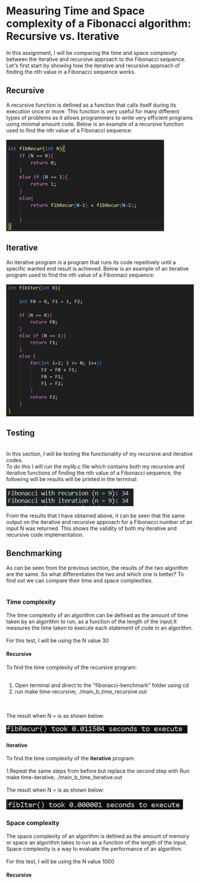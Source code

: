 # Measuring Time and Space complexity of a Fibonacci algorithm: Recursive vs. Iterative

In this assignment, I will be comparing the time and space complexity between the iterative and recursive approach to the Fibonacci sequence.
Let's first start by showing how the iterative and recursive approach of finding the nth value in a Fibonacci sequence works.

## Recursive
A recursive function is defined as a function that calls itself during its execution once or more. This function is very useful for many different types of problems as it allows programmers to write very efficient programs using minimal amount code. Below is an example of a recursive function used to find the nth value of a Fibonacci sequence:<br>
<br>
![](Fibonacci-benchmark-images/fibonacci-recursive.PNG)


## Iterative
An iterative program is a program that runs its code repeitively until a specific wanted end result is achieved.
Below is an example of an iterative program used to find the nth value of a Fibonnaci sequence:
<br>
<br>
![](Fibonacci-benchmark-images/fibonacci-iterative.PNG)


## Testing
<br>
In this section, I will be testing the functionality of my recursive and iterative codes.
<br>
To do this I will run the mylib.c file which contains both my recursive and iterative functions of finding the nth value of a Fibonacci sequence, the following will be results will be printed in the terminal:
<br>
<br>

<img src =Fibonacci-benchmark-images/testing-code.jpg>

From the results that I have obtained above, it can be seen that the same output on the iterative and recursive approach for a Fibonacci number of an input N was returned. This shows the validity of both my iterative and recursive code implementation.

## Benchmarking
As can be seen from the previous section, the results of the two algorithm are the same. So what differentiates the two and which one is better?
To find out we can compare their time and space complexities.
<br>
<br>

### Time complexity
The time complexity of an algorithm can be defined as the amount of time taken by an algorithm to run, as a function of the length of the input.It measures the time taken to execute each statement of code in an algorithm.
<br>
<br>
For this test, I will be using the N value 30
#### Recursive
To find the time complexity of the recursive program:
<br>
<br>
1. Open terminal and direct to the "fibonacci-benchmark" folder using cd<folder path> 
2. run make time-recursive; ./main_b_time_recursive.out
<br>
<br>
The result when N = is as shown below:
<br>
<br>
<img src = Fibonacci-benchmark-images/fibonacci-recur-time.jpg>
<br>
  
#### Iterative
To find the time complexity of the **iterative** program:
<br>
<br>
1.Repeat the same steps from before but replace the second step with Run make time-iterative; ./main_b_time_iterative.out
<br>
<br>
The result when N = is as shown below:
<br>
<br>
<img src =Fibonacci-benchmark-images/fibonacci-iter-time.jpg>
<br> 
  
### Space complexity
The space complexity of an algorithm is defined as the amount of memory or space an algorithm takes to run as a function of the length of the input. Space complexity is a way to evaluate the performance of an algorithm.
<br>
<br>
For this test, I will be using the N value 1000
  <br>
#### Recursive













